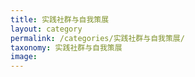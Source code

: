 ```yaml
---
title: 实践社群与自我策展
layout: category
permalink: /categories/实践社群与自我策展/
taxonomy: 实践社群与自我策展
image: 
---
```


